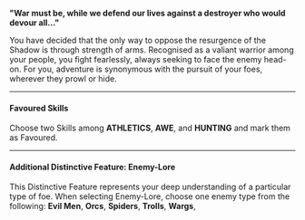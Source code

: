 **"War must be, while we defend our lives against a destroyer who would devour all…"**

You have decided that the only way to oppose the resurgence of the Shadow is through strength of arms. Recognised as a valiant warrior among your people, you fight fearlessly, always seeking to face the enemy head-on. For you, adventure is synonymous with the pursuit of your foes, wherever they prowl or hide.

---

#### **Favoured Skills**  
Choose two Skills among **ATHLETICS**, **AWE**, and **HUNTING** and mark them as Favoured.

---

#### **Additional Distinctive Feature: Enemy-Lore**  
This Distinctive Feature represents your deep understanding of a particular type of foe. When selecting Enemy-Lore, choose one enemy type from the following: **Evil Men**, **Orcs**, **Spiders**, **Trolls**, **Wargs**,
